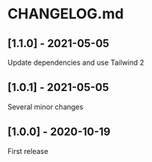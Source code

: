 # CHANGELOG.md

## [1.1.0] - 2021-05-05

Update dependencies and use Tailwind 2

## [1.0.1] - 2021-05-05

Several minor changes

## [1.0.0] - 2020-10-19

First release
